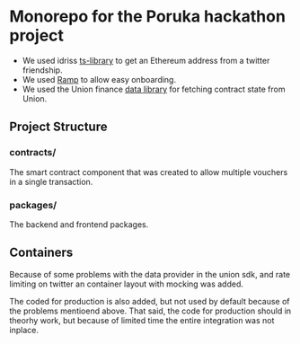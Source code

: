# Monorepo for the Poruka hackathon project
- We used idriss [ts-library](https://github.com/idriss-crypto/ts-library) to get an Ethereum address from a twitter friendship.
- We used [Ramp](https://ramp.network/) to allow easy onboarding.
- We used the Union finance [data library](https://github.com/unioncredit/union-data) for fetching contract state from Union. 

## Project Structure

### contracts/
The smart contract component that was created to allow multiple vouchers in a single transaction.

### packages/
The backend and frontend packages.

## Containers
Because of some problems with the data provider in the union sdk, and rate limiting on twitter an container layout with mocking was added.

The coded for production is also added, but not used by default because of the problems mentioend above. That said, the code for production should in theorhy work, but because of limited time the entire integration was not inplace.

